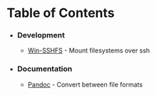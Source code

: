 # Table of Contents

 * ### Development
   * [Win-SSHFS](https://github.com/kedestin/Quick-References/blob/master/Development/Win-SSHFS.md) - Mount filesystems over ssh
 * ### Documentation
   * [Pandoc](https://github.com/kedestin/Quick-References/blob/master/Documentation/Pandoc.md) - Convert between file formats

